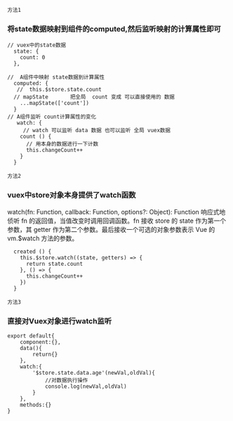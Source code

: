`方法1`
### 将state数据映射到组件的computed,然后监听映射的计算属性即可
```
// vuex中的state数据
  state: {
    count: 0
  },
     
//  A组件中映射 state数据到计算属性
  computed: {
   //  this.$store.state.count
  // mapState       把全局  count 变成 可以直接使用的 数据
    ...mapState(['count'])
  }
// A组件监听 count计算属性的变化
   watch: {
     // watch 可以监听 data 数据 也可以监听 全局 vuex数据
    count () {
      // 用本身的数据进行一下计数
      this.changeCount++
    }
  }
```
`方法2`
### vuex中store对象本身提供了watch函数 
watch(fn: Function, callback: Function, options?: Object): Function
响应式地侦听 fn 的返回值，当值改变时调用回调函数。fn 接收 store 的 state 作为第一个参数，其 getter 作为第二个参数。最后接收一个可选的对象参数表示 Vue 的 vm.$watch 方法的参数。
```
  created () {
    this.$store.watch((state, getters) => {
      return state.count
    }, () => {
      this.changeCount++
    })
  }

```
`方法3`
### 直接对Vuex对象进行watch监听
```
export default{
	component:{},
	data(){
		return{}
	},
	watch:{
		'$store.state.data.age'(newVal,oldVal){
			//对数据执行操作
			console.log(newVal,oldVal)
		}
	},
	methods:{}
}
```